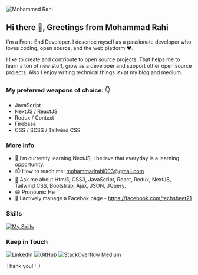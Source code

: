 ![Mohammad Rahi](https://raw.githubusercontent.com/mohammad-rahi/mohammad-rahi/main/public/images/Mohammad%20Rahi_mohammadrahi-portfolio.vercel.app.png)

## Hi there 👋, Greetings from Mohammad Rahi

I'm a Front-End Developer. I describe myself as a passionate developer who loves coding, open source, and the web platform ❤️.

I like to create and contribute to open source projects. That helps me to learn a ton of new stuff, grow as a developer and support other open source projects. Also I enjoy writing technical things ✍️ at my blog and medium.

### My preferred weapons of choice: 👇

- JavaScript
- NextJS / ReactJS
- Redux / Context
- Firebase
- CSS / SCSS / Tailwind CSS

### More info
- 🌱 I’m currently learning NextJS, I believe that everyday is a learning opportunity.
- 📫 How to reach me: mohammadrahi003@gmail.com
- 💬 Ask me about Html5, CSS3, JavaScript, React, Redux, NextJS, Tailwind CSS, Bootstrap, Ajax, JSON, JQuery.
- 😄 Pronouns: He
- 👥 I actively manage a Facebok page - <https://facebook.com/techsheet21>

### Skills

[![My Skills](https://skillicons.dev/icons?i=js,react,redux,next,firebase,html,css,tailwind,bootstrap,sass,git,github,vscode&perline=5)](#)

### Keep in Touch

[![LinkedIn](https://skillicons.dev/icons?i=linkedin)](https://linkedin.com/in/mohammadrahi003)
[![GitHub](https://skillicons.dev/icons?i=github)](https://github.com/mohammad-rahi/)
[![StackOverflow](https://skillicons.dev/icons?i=stackoverflow)](https://stackoverflow.com/users/16542466/mohammad-rahi)
[Medium](https://medium.com/@mohammadrahi)

Thank you! :-)

<!--
**mohammad-rahi/mohammad-rahi** is a ✨ _special_ ✨ repository because its `README.md` (this file) appears on your GitHub profile.

Here are some ideas to get you started:

- 🔭 I’m currently working on ...
-
- 👯 I’m looking to collaborate on ...
- 🤔 I’m looking for help with ...
- ⚡ Fun fact: ...
-->

